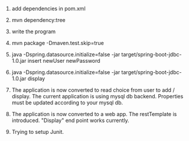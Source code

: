 1. add dependencies in pom.xml
2. mvn dependency:tree
3. write the program
4. mvn package -Dmaven.test.skip=true
5. java -Dspring.datasource.initialize=false -jar target/spring-boot-jdbc-1.0.jar insert newUser newPassword
6. java -Dspring.datasource.initialize=false -jar target/spring-boot-jdbc-1.0.jar display

7. The application is now converted to read choice from user to add / display. The current application is using mysql db backend. Properties must be updated according to your mysql db.

8. The application is now converted to a web app. The restTemplate is introduced. "Display" end point works currently.

9. Trying to setup Junit. 

